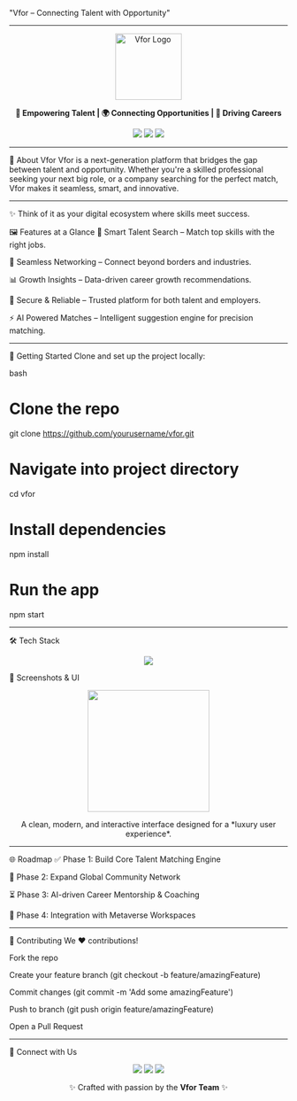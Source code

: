 
"Vfor – Connecting Talent with Opportunity"
<hr>
<p align="center"> <img src="https://img.icons8.com/fluency/96/opportunity.png" alt="Vfor Logo" width="120"/> </p> <p align="center"> <b>🚀 Empowering Talent | 🌍 Connecting Opportunities | 💼 Driving Careers</b> </p> <p align="center"> <img src="https://img.shields.io/badge/Build-Passing-brightgreen?style=for-the-badge&logo=github"/> <img src="https://img.shields.io/badge/License-MIT-blue?style=for-the-badge"/> <img src="https://img.shields.io/badge/Version-1.0.0-purple?style=for-the-badge"/> </p>
<hr>
🌟 About Vfor
Vfor is a next-generation platform that bridges the gap between talent and opportunity. Whether you're a skilled professional seeking your next big role, or a company searching for the perfect match, Vfor makes it seamless, smart, and innovative.
<hr>
✨ Think of it as your digital ecosystem where skills meet success.

🖼️ Features at a Glance
🎯 Smart Talent Search – Match top skills with the right jobs.

🤝 Seamless Networking – Connect beyond borders and industries.

📊 Growth Insights – Data-driven career growth recommendations.

🔐 Secure & Reliable – Trusted platform for both talent and employers.

⚡ AI Powered Matches – Intelligent suggestion engine for precision matching.

<hr>
🚀 Getting Started
Clone and set up the project locally:

bash
# Clone the repo
git clone https://github.com/yourusername/vfor.git

# Navigate into project directory
cd vfor

# Install dependencies
npm install

# Run the app
npm start
<hr>
🛠️ Tech Stack
<p align="center"> <img src="https://skillicons.dev/icons?i=react,nodejs,express,mongodb,typescript,github,figma,ai" /> </p>
🎨 Screenshots & UI
<p align="center"> <img src="https://img.icons8.com/clouds/256/work.png" width="220" /> </p> <p align="center"> A clean, modern, and interactive interface designed for a *luxury user experience*. </p>
<hr>
🌐 Roadmap
✅ Phase 1: Build Core Talent Matching Engine

🔄 Phase 2: Expand Global Community Network

⏳ Phase 3: AI-driven Career Mentorship & Coaching

🚀 Phase 4: Integration with Metaverse Workspaces

<hr>

🤝 Contributing
We ❤️ contributions!

Fork the repo

Create your feature branch (git checkout -b feature/amazingFeature)

Commit changes (git commit -m 'Add some amazingFeature')

Push to branch (git push origin feature/amazingFeature)

Open a Pull Request

<hr>

💌 Connect with Us
<p align="center"> <a href="https://linkedin.com" target="_blank"><img src="https://img.icons8.com/color/48/linkedin.png"/></a> <a href="https://twitter.com" target="_blank"><img src="https://img.icons8.com/color/48/twitter--v1.png"/></a> <a href="mailto:hello@vfor.com"><img src="https://img.icons8.com/color/48/gmail-new.png"/></a> </p> <p align="center"> ✨ Crafted with passion by the <b>Vfor Team</b> ✨ </p>
